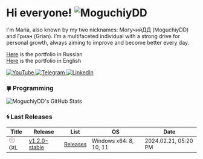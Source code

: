 # Hi everyone! <img src="https://komarev.com/ghpvc/?username=MoguchiyDD&label=Profile%20views&color=blueviolet&style=for-the-badge" alt="MoguchiyDD" />
I'm Maria, also known by my two nicknames: МогучийДД (MoguchiyDD) and Гриан (Grian). I’m a multifaceted individual with a strong drive for personal growth, always aiming to improve and become better every day.

[Here](https://github.com/MoguchiyDD/Portfolio/blob/main/RU_README.md) is the portfolio in Russian \
[Here](https://github.com/MoguchiyDD/Portfolio/blob/main/EN_README.md) is the portfolio in English

<div id="networks" align="left">
  <a href="https://youtube.com/@moguchiydd?si=q71Lp5n7imeFIFSE" target="_blank">
    <img alt="YouTube" src="https://img.shields.io/badge/@MoguchiyDD-ff0000?logo=YouTube&logoColor=white&style=for-the-badge" />
  </a>
  <a href="https://t.me/MoguchiyDD" target="_blank">
    <img alt="Telegram" src="https://img.shields.io/badge/@MoguchiyDD-229ED9?logo=Telegram&logoColor=white&style=for-the-badge" />
  </a>
  <a href="https://www.linkedin.com/in/moguchiydd/?locale=en_US" target="_blank">
    <img alt="LinkedIn" src="https://img.shields.io/badge/MoguchiyDD-0A66C2?logo=LinkedIn&logoColor=white&style=for-the-badge" />
  </a>
</div>

### :four_leaf_clover: Programming

<div id="statistics">
  <img alt="MoguchiyDD's GitHub Stats" src="https://github-readme-stats.vercel.app/api/top-langs/?username=MoguchiyDD&layout=compact&langs_count=10&show_icons=true&theme=catppuccin_latte&size_weight=0.5&count_weight=0.5" />
  <!-- <img alt="MoguchiyDD's GitHub Stats" src="https://github-readme-stats.vercel.app/api?username=MoguchiyDD&hide_title=true&show_icons=true&text_bold=true&show=prs_merged,prs_merged_percentage&number_format=long&rank_icon=percentile&&theme=moltack" /> -->
</div>

### :cyclone: Last Releases</summary>

|                 Title                 |                                    Release                                    |                          List                          |           OS           |         Date         |
| ------------------------------------- | ----------------------------------------------------------------------------- | ------------------------------------------------------ | ---------------------- | -------------------- |
| ![](./releases/GtL/favicon.png) GtL   | [v1.2.0-stable](https://github.com/MoguchiyDD/GtL/releases/tag/v1.2.0-stable) | [Releases](https://github.com/MoguchiyDD/GtL/releases) | Windows x64: 8, 10, 11 | 2024.02.21, 05:20 PM |
